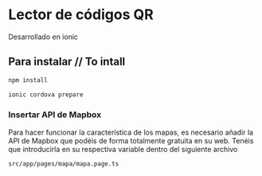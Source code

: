 # Lector de códigos QR
Desarrollado en ionic
## Para instalar // To intall
```bash
npm install
```
```bash
ionic cordova prepare
```

### Insertar API de Mapbox
Para hacer funcionar la característica de los mapas, es necesario añadir la API de Mapbox que podéis de forma totalmente gratuita en su web. Tenéis que introducirla en su respectiva variable dentro del siguiente archivo

```bash
src/app/pages/mapa/mapa.page.ts
```
